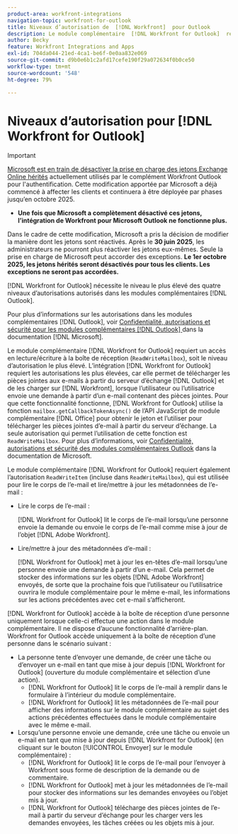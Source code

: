 ```yaml
---
product-area: workfront-integrations
navigation-topic: workfront-for-outlook
title: Niveaux d’autorisation de  [!DNL Workfront]  pour Outlook
description: Le module complémentaire  [!DNL Workfront for Outlook]  requiert un accès en lecture/écriture à la boîte de réception. L’intégration  [!DNL Workfront for Outlook]  requiert les autorisations les plus élevées, car elle permet de télécharger les pièces jointes aux e-mails à partir du serveur d’échange Outlook et de les charger sur  [!DNL Workfront], lorsque l’utilisateur ou utilisatrice envoie une demande à partir d’un e-mail contenant des pièces jointes.
author: Becky
feature: Workfront Integrations and Apps
exl-id: 704da044-21ed-4ca1-be6f-0e0aa832e069
source-git-commit: d9b0e6b1c2afd17cefe190f29a072634f0b0ce50
workflow-type: tm+mt
source-wordcount: '548'
ht-degree: 79%

---
```


# Niveaux d’autorisation pour [!DNL Workfront for Outlook]

>[!IMPORTANT]
>
>[Microsoft est en train de désactiver la prise en charge des jetons Exchange Online hérités](https://learn.microsoft.com/en-us/office/dev/add-ins/outlook/faq-nested-app-auth-outlook-legacy-tokens) actuellement utilisés par le complément Workfront Outlook pour l&#39;authentification. Cette modification apportée par Microsoft a déjà commencé à affecter les clients et continuera à être déployée par phases jusqu’en octobre 2025.
>
>* **Une fois que Microsoft a complètement désactivé ces jetons, l’intégration de Workfront pour Microsoft Outlook ne fonctionne plus.**
>
>Dans le cadre de cette modification, Microsoft a pris la décision de modifier la manière dont les jetons sont réactivés. Après le **30 juin 2025**, les administrateurs ne pourront plus réactiver les jetons eux-mêmes. Seule la prise en charge de Microsoft peut accorder des exceptions. **Le 1er octobre 2025, les jetons hérités seront désactivés pour tous les clients. Les exceptions ne seront pas accordées.**

[!DNL Workfront for Outlook] nécessite le niveau le plus élevé des quatre niveaux d’autorisations autorisés dans les modules complémentaires [!DNL Outlook].

Pour plus d’informations sur les autorisations dans les modules complémentaires [!DNL Outlook], voir [Confidentialité, autorisations et sécurité pour les modules complémentaires  [!DNL Outlook] ](https://docs.microsoft.com/en-us/office/dev/add-ins/outlook/privacy-and-security) dans la documentation [!DNL Microsoft].

Le module complémentaire [!DNL Workfront for Outlook] requiert un accès en lecture/écriture à la boîte de réception (`ReadWriteMailbox`), soit le niveau d’autorisation le plus élevé.
L’intégration [!DNL Workfront for Outlook] requiert les autorisations les plus élevées, car elle permet de télécharger les pièces jointes aux e-mails à partir du serveur d’échange [!DNL Outlook] et de les charger sur [!DNL Workfront], lorsque l’utilisateur ou l’utilisatrice envoie une demande à partir d’un e-mail contenant des pièces jointes. Pour que cette fonctionnalité fonctionne, [!DNL Workfront for Outlook] utilise la fonction `mailbox.getCallbackTokenAsync()` de l’API JavaScript de module complémentaire [!DNL Office] pour obtenir le jeton et l’utiliser pour télécharger les pièces jointes d’e-mail à partir du serveur d’échange. La seule autorisation qui permet l’utilisation de cette fonction est `ReadWriteMailbox`. Pour plus d’informations, voir [Confidentialité, autorisations et sécurité des modules complémentaires Outlook](https://docs.microsoft.com/en-us/office/dev/add-ins/outlook/privacy-and-security) dans la documentation de Microsoft.

Le module complémentaire [!DNL Workfront for Outlook] requiert également l’autorisation `ReadWriteItem` (incluse dans `ReadWriteMailbox`), qui est utilisée pour lire le corps de l’e-mail et lire/mettre à jour les métadonnées de l’e-mail :

* Lire le corps de l’e-mail :

  [!DNL Workfront for Outlook] lit le corps de l’e-mail lorsqu’une personne envoie la demande ou envoie le corps de l’e-mail comme mise à jour de l’objet [!DNL Adobe Workfront].
* Lire/mettre à jour des métadonnées d’e-mail :

  [!DNL Workfront for Outlook] met à jour les en-têtes d’e-mail lorsqu’une personne envoie une demande à partir d’un e-mail. Cela permet de stocker des informations sur les objets [!DNL Adobe Workfront] envoyés, de sorte que la prochaine fois que l’utilisateur ou l’utilisatrice ouvrira le module complémentaire pour le même e-mail, les informations sur les actions précédentes avec cet e-mail s’afficheront.

[!DNL Workfront for Outlook] accède à la boîte de réception d’une personne uniquement lorsque celle-ci effectue une action dans le module complémentaire. Il ne dispose d’aucune fonctionnalité d’arrière-plan. Workfront for Outlook accède uniquement à la boîte de réception d’une personne dans le scénario suivant :

* La personne tente d’envoyer une demande, de créer une tâche ou d’envoyer un e-mail en tant que mise à jour depuis [!DNL Workfront for Outlook] (ouverture du module complémentaire et sélection d’une action).
   * [!DNL Workfront for Outlook] lit le corps de l’e-mail à remplir dans le formulaire à l’intérieur du module complémentaire.
   * [!DNL Workfront for Outlook] lit les métadonnées de l’e-mail pour afficher des informations sur le module complémentaire au sujet des actions précédentes effectuées dans le module complémentaire avec le même e-mail.
* Lorsqu’une personne envoie une demande, crée une tâche ou envoie un e-mail en tant que mise à jour depuis [!DNL Workfront for Outlook] (en cliquant sur le bouton [!UICONTROL Envoyer] sur le module complémentaire) :
   * [!DNL Workfront for Outlook] lit le corps de l’e-mail pour l’envoyer à Workfront sous forme de description de la demande ou de commentaire.
   * [!DNL Workfront for Outlook] met à jour les métadonnées de l’e-mail pour stocker des informations sur les demandes envoyées ou l’objet mis à jour.
   * [!DNL Workfront for Outlook] télécharge des pièces jointes de l’e-mail à partir du serveur d’échange pour les charger vers les demandes envoyées, les tâches créées ou les objets mis à jour.
